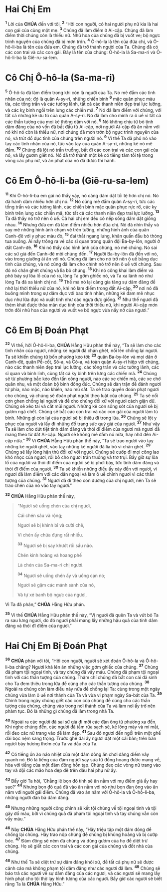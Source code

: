 # Hai Chị Em
<sup><b>1</b></sup> Lời của **CHÚA** đến với tôi, <sup><b>2</b></sup> “Hỡi con người, có hai người phụ nữ kia là hai con gái của cùng một mẹ. <sup><b>3</b></sup> Chúng đã làm điếm ở Ai-cập. Chúng đã làm điếm thời chúng còn là thiếu nữ. Nhũ hoa của chúng đã bị vuốt ve; bộ ngực trinh nguyên của chúng đã bị mơn trớn. <sup><b>4</b></sup> Ô-hô-la là tên của đứa chị, và Ô-hô-li-ba là tên của đứa em. Chúng đã trở thành người của Ta. Chúng đã có các con trai và các con gái. Đây là tên của chúng: Ô-hô-la là Sa-ma-ri và Ô-hô-li-ba là Giê-ru-sa-lem.

# Cô Chị Ô-hô-la (Sa-ma-ri)
<sup><b>5</b></sup> Ô-hô-la đã làm điếm trong khi còn là người của Ta. Nó mê đắm các tình nhân của nó; đó là quân A-sy-ri, những chiến binh <sup><b>6</b></sup> mặc quân phục màu tía, các tổng trấn và các tướng lãnh, tất cả các thanh niên đẹp trai lực lưỡng, và các kỵ binh ngồi trên lưng các chiến mã. <sup><b>7</b></sup> Nó đã làm điếm với chúng, với tất cả những kẻ ưu tú của quân A-sy-ri. Nó đã làm cho mình ra ô uế vì tất cả các thần tượng của mọi kẻ thông dâm với nó. <sup><b>8</b></sup> Nó không chịu từ bỏ tính dâm đãng của nó vốn đã bắt đầu từ Ai-cập, nơi người Ai-cập đã ăn nằm với nó khi nó còn là thiếu nữ, nơi chúng đã mơn trớn bộ ngực trinh nguyên của nó, và trút đổ dục tình của chúng trên người nó. <sup><b>9</b></sup> Vì thế Ta đã phó nó vào tay các tình nhân của nó, tức vào tay của quân A-sy-ri, những kẻ nó mê đắm. <sup><b>10</b></sup> Chúng đã lột nó trần truồng, bắt đi các con trai và các con gái của nó, và lấy gươm giết nó. Nó đã trở thành một kẻ có tiếng tăm tồi tệ trong vòng các phụ nữ, và án phạt của nó đã được thi hành.

# Cô Em Ô-hô-li-ba (Giê-ru-sa-lem)
<sup><b>11</b></sup> Khi Ô-hô-li-ba em gái nó thấy vậy, nó càng dâm dật tồi tệ hơn chị nó. Nó đã hành dâm nhiều hơn chị nó. <sup><b>12</b></sup> Nó cũng mê đắm quân A-sy-ri, tức các tổng trấn và các tướng lãnh, các chiến binh mặc quân phục rực rỡ, các kỵ binh trên lưng các chiến mã, tức tất cả các thanh niên đẹp trai lực lưỡng. <sup><b>13</b></sup> Ta đã thấy nó trở nên ô uế. Cả hai chị em đều có nếp sống dâm dật giống nhau. <sup><b>14</b></sup> Nhưng đứa em đã làm điếm nhiều hơn đứa chị. Nó đã nhìn thấy và say mê những hình ảnh chạm vẽ trên tường, những hình ảnh của quân Canh-đê với y phục màu đỏ, <sup><b>15</b></sup> đai thắt ngang lưng, khăn quấn đầu bỏ thòng tua xuống. Ai nấy trông ra vẻ các sĩ quan trong quân đội Ba-by-lôn, người ở đất Canh-đê. <sup><b>16</b></sup> Khi nó thấy các hình ảnh của chúng, nó mê chúng. Nó sai các sứ giả đến Canh-đê mời chúng đến. <sup><b>17</b></sup> Người Ba-by-lôn đã đến với nó, vào trong giường ái ân với nó. Chúng đã làm cho nó trở nên ô uế bằng dục tình của chúng, và nó cũng đã làm cho chính nó trở nên ô uế với chúng. Sau đó nó chán ghét chúng và lìa bỏ chúng. <sup><b>18</b></sup> Khi nó công khai làm điếm và phô bày sự lõa lồ của nó ra, lòng Ta gớm ghiếc nó, và Ta xa lánh nó như lòng Ta đã xa lánh chị nó. <sup><b>19</b></sup> Thế mà nó lại càng gia tăng sự dâm đãng để nhớ lại thời thiếu nữ của nó, khi nó làm điếm trong đất Ai-cập, <sup><b>20</b></sup> nơi nó đã buông mình trong sự dâm dục với bao tình nhân, những kẻ đam mê nhục dục như lừa đực và xuất tinh như các ngựa đực giống. <sup><b>21</b></sup> Như thế ngươi đã thèm khát được thỏa mãn dục tính của thời thiếu nữ, khi người Ai-cập mơn trớn đôi nhũ hoa của ngươi và vuốt ve bộ ngực vừa nẩy nở của ngươi.”

# Cô Em Bị Đoán Phạt
<sup><b>22</b></sup> Vì thế, hỡi Ô-hô-li-ba, **CHÚA** Hằng Hữu phán thế này, “Ta sẽ làm cho các tình nhân của ngươi, những kẻ ngươi đã chán ghét, nổi lên chống lại ngươi. Ta sẽ khiến chúng từ bốn phương kéo tới: <sup><b>23</b></sup> quân Ba-by-lôn và mọi dân ở Canh-đê, quân Pê-cốt, Sô-a, và Cô-a, và toàn quân A-sy-ri hiệp với chúng, nào các thanh niên đẹp trai lực lưỡng, các tổng trấn và các tướng lãnh, các sĩ quan và binh lính, cùng tất cả kỵ binh trên lưng các chiến mã. <sup><b>24</b></sup> Chúng sẽ từ phương bắc kéo đến tấn công ngươi, nào các xe chiến mã, các xe chở quân nhu, và một đoàn bộ binh đông đúc. Chúng sẽ dàn trận để đánh ngươi tứ phía, nào mộc, nào khiên, nào mũ sắt. Ta sẽ trao quyền đoán phạt ngươi cho chúng, và chúng sẽ đoán phạt ngươi theo luật của chúng. <sup><b>25</b></sup> Ta sẽ nổi cơn ghen chống lại ngươi và để cho chúng đối xử với ngươi cách giận dữ. Chúng sẽ xẻo tai và cắt mũi ngươi. Những kẻ còn sống sót của ngươi sẽ bị gươm ngã chết. Chúng sẽ bắt các con trai và các con gái của ngươi làm tù binh. Những gì còn lại của ngươi sẽ bị thiêu đi trong lửa. <sup><b>26</b></sup> Chúng sẽ lột y phục của ngươi và lấy đi những đồ trang sức quý giá của ngươi. <sup><b>27</b></sup> Như vậy Ta sẽ làm cho dứt tiệt tính dâm đãng và thói đĩ điếm của ngươi mà ngươi đã mang theo từ đất Ai-cập. Ngươi sẽ không mê đắm nó nữa, hay nhớ đến Ai-cập nữa.” <sup><b>28</b></sup> Vì **CHÚA** Hằng Hữu phán thế này, “Ta sẽ trao ngươi vào tay những kẻ ngươi ghét, vào tay những kẻ ngươi đã lìa bỏ vì chán ghét. <sup><b>29</b></sup> Chúng sẽ lấy lòng hận thù đối xử với ngươi. Chúng sẽ cướp đi mọi công lao khó nhọc của ngươi, rồi bỏ cho ngươi trần truồng và trơ trụi. Bấy giờ sự lõa lồ của ngươi và thói đĩ điếm của ngươi sẽ bị phơi bày, tức tính dâm đãng và thói đĩ điếm của ngươi. <sup><b>30</b></sup> Ta sẽ khiến những điều ấy xảy đến với ngươi, vì ngươi đã làm điếm với các dân ngoại và làm ô uế chính ngươi vì các thần tượng của chúng. <sup><b>31</b></sup> Ngươi đã đi theo con đường của chị ngươi, nên Ta sẽ trao chén của nó vào tay ngươi.”

<sup><b>32</b></sup> **CHÚA** Hằng Hữu phán thế này,

> “Ngươi sẽ uống chén của chị ngươi,
>
> Cái chén sâu và rộng;
>
> Ngươi sẽ bị khinh bỉ và cười chê,
>
> Vì chén ấy chứa đựng rất nhiều.
>
> <sup><b>33</b></sup> Ngươi sẽ bị say khướt rồi sầu não.
>
> Chén kinh hoàng và hoang phế
>
> Là chén của Sa-ma-ri chị ngươi.
>
> <sup><b>34</b></sup> Ngươi sẽ uống chén ấy và uống cạn nó;
>
> Ngươi sẽ gặm các mảnh sành của nó,
>
> Và tự xé banh bộ ngực của ngươi,

Vì Ta đã phán,” **CHÚA** Hằng Hữu phán.

<sup><b>35</b></sup> Vì thế **CHÚA** Hằng Hữu phán thế này, “Vì ngươi đã quên Ta và vứt bỏ Ta ra sau lưng ngươi, do đó ngươi phải mang lấy những hậu quả của tính dâm đãng và thói đĩ điếm của ngươi.”

# Hai Chị Em Bị Đoán Phạt
<sup><b>36</b></sup> **CHÚA** phán với tôi, “Hỡi con người, ngươi sẽ xét đoán Ô-hô-la và Ô-hô-li-ba chăng? Ngươi khá lên án những việc gớm ghiếc của chúng. <sup><b>37</b></sup> Chúng đã phạm tội ngoại tình, và tay chúng đã vấy máu. Chúng đã phạm tội ngoại tình với các thần tượng của chúng. Thậm chí chúng đã bắt con cái đã sinh cho Ta đem thiêu trong lửa để cúng cho các thần tượng của chúng. <sup><b>38</b></sup> Ngoài ra chúng còn làm điều này nữa để chống lại Ta: cùng trong một ngày chúng vừa làm ô uế nơi thánh của Ta và vừa vi phạm ngày Sa-bát của Ta. <sup><b>39</b></sup> Chính trong ngày chúng giết các con của chúng để cúng cho các thần tượng của chúng, chúng vào trong nơi thánh của Ta và làm nơi ấy trở nên phàm tục. Đó là những gì chúng đã làm trong nhà Ta.

<sup><b>40</b></sup> Ngoài ra các ngươi đã sai sứ giả đi mời các đàn ông từ phương xa đến. Khi nghe chúng đến, các ngươi đã tắm rửa sạch sẽ, kẻ lông mày và mí mắt, rồi đeo các nữ trang vào để làm đẹp. <sup><b>41</b></sup> Sau đó ngươi đến ngồi trên một ghế dài bọc nệm sang trọng. Trước ghế dài ấy ngươi đặt một cái bàn; trên bàn ngươi bày hương thơm của Ta và dầu của Ta.

<sup><b>42</b></sup> Có tiếng ồn ào náo nhiệt của một đám đông ăn chơi đàng điếm vây quanh nó. Đó là tiếng của đám người say sưa từ đồng hoang được mang về, hòa với tiếng của một đám đông hỗn tạp. Chúng đeo các vòng nữ trang vào tay và đội các mão hoa đẹp đẽ trên đầu hai phụ nữ ấy.

<sup><b>43</b></sup> Bấy giờ Ta hỏi, ‘Chẳng lẽ bọn đó tính sẽ ăn nằm với mụ điếm già ấy hay sao?’ <sup><b>44</b></sup> Nhưng bọn đó quả đã vào ăn nằm với nó như bọn đàn ông vào ăn nằm với người gái điếm. Chúng đã vào ăn nằm với Ô-hô-la và Ô-hô-li-ba, những người đàn bà dâm đãng.

<sup><b>45</b></sup> Nhưng những người công chính sẽ kết tội chúng về tội ngoại tình và tội gây đổ máu, bởi vì chúng quả đã phạm tội ngoại tình và tay chúng vẫn còn vấy máu.”

<sup><b>46</b></sup> Này **CHÚA** Hằng Hữu phán thế này, “Hãy triệu tập một đám đông để chống lại chúng. Hãy trao nộp chúng để chúng bị khủng hoảng và bị cướp bóc. <sup><b>47</b></sup> Đám đông sẽ ném đá chúng và dùng gươm của họ để diệt trừ chúng. Họ sẽ giết các con trai và các con gái của chúng và đốt nhà của chúng.

<sup><b>48</b></sup> Như thế Ta sẽ diệt trừ sự dâm đãng khỏi xứ, để tất cả phụ nữ sẽ được cảnh cáo mà không phạm tội dâm đãng như các ngươi đã làm. <sup><b>49</b></sup> Chúng sẽ báo trả các ngươi về sự dâm đãng của các ngươi, và các ngươi sẽ mang lấy hình phạt cho tội thờ lạy hình tượng của các ngươi. Bấy giờ các ngươi sẽ biết rằng Ta là **CHÚA** Hằng Hữu.”